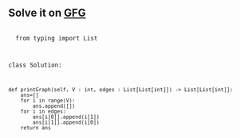 <h2>Solve it on <a href="https://www.geeksforgeeks.org/problems/print-adjacency-list-1587115620/1?utm_source=geeksforgeeks&utm_medium=ml_article_practice_tab&utm_campaign=article_practice_tab">GFG</a></h2>
<code>
  from typing import List
</code>
<code>
  


class Solution:
    
    def printGraph(self, V : int, edges : List[List[int]]) -> List[List[int]]:
        ans=[]
        for i in range(V):
            ans.append([])
        for i in edges:
            ans[i[0]].append(i[1])
            ans[i[1]].append(i[0])
        return ans

</code>
